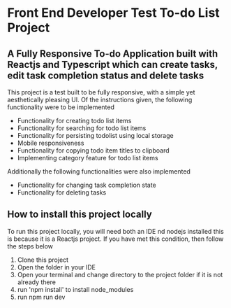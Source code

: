 # Front End Developer Test To-do List Project

## A Fully Responsive To-do Application built with Reactjs and Typescript which can create tasks, edit task completion status and delete tasks

This project is a test built to be fully responsive, with a simple yet aesthetically pleasing UI. Of the instructions given, the following functionality were to be implemented

* Functionality for creating todo list items
* Functionality for searching for todo list items
* Functionality for persisting todolist using local storage
* Mobile responsiveness
* Functionality for copying todo item titles to clipboard
* Implementing category feature for todo list items

Additionally the following functionalities were also implemented

* Functionality for changing task completion state
* Functionality for deleting tasks 

## How to install this project locally
To run this project locally, you will need both an IDE nd nodejs installed this is because it is a Reactjs project. If you have met this condition, then follow the steps below

1. Clone this project
2. Open the folder in your IDE
3. Open your terminal and change directory to the project folder if it is not already there
4. run 'npm install' to install node_modules
5. run npm run dev
